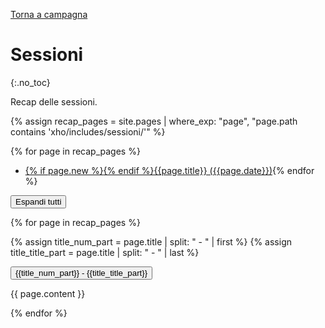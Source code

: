 [Torna a campagna](./campaign.md)

# Sessioni
{:.no_toc}

Recap delle sessioni.

{% assign recap_pages = site.pages | where_exp: "page", "page.path contains 'xho/includes/sessioni/'" %}

{% for page in recap_pages %}
- <a href="#{{page.title | slugify}}" class="recap-index">{% if page.new %}<span class="new"></span>{% endif %}{{page.title}}    ({{page.date}})</a>{% endfor %}

<button type="button" class="expand-all">Espandi tutti</button>

{% for page in recap_pages %}

{% assign title_num_part = page.title | split: " - " | first %}
{% assign title_title_part = page.title | split: " - " | last %}

<button type="button" class="collapsible coll-primary" id="{{page.title | slugify}}">{{title_num_part}} - <span class="recap-title">{{title_title_part}}</span></button>
<div class="collapsible-content" markdown="1">

{{ page.content }}

</div>
{% endfor %}

<script>
var coll = document.getElementsByClassName("collapsible");
var i;

for (i = 0; i < coll.length; i++) {
  coll[i].addEventListener("click", function() {
    this.classList.toggle("active");
    var content = this.parentElement.nextElementSibling ;
    if (content.style.display === "block") {
      content.style.display = "none";
    } else {
      content.style.display = "block";
    }
  });
}

var expAll = document.getElementsByClassName("expand-all");

for (let i = 0; i < expAll.length; i++) {
    const el = expAll[i]
    el.addEventListener("click", function() {
        for (let j = 0; j < coll.length; j++) {
            coll[j].click()
        }
    });
}

var indexlinks = document.getElementsByClassName("recap-index");
for (let i = 0; i < indexlinks.length; i++) {
    const el = indexlinks[i]
    el.addEventListener("click", function() {
        const anchor = event.target.closest("a");
        if (!anchor) return;                      
        const targ = document.getElementById(anchor.getAttribute('href').replace(/^#/, ""))
        if (targ.tagName !== "BUTTON") return;
        targ.click()
    });
}
</script>